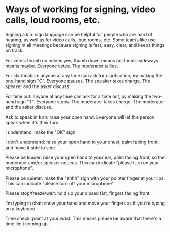# Ways of working for signing, video calls, loud rooms, etc.

Signing a.k.a. sign language can be helpful for people who are hard of hearing, as well as for video calls, loud rooms, etc. Some teams like use signing in all meetings because signing is fast, easy, clear, and keeps things on track.

For votes: thumb up means yes; thumb down means no; thumb sideways means maybe. Everyone votes. The moderator tallies.

For clarification: anyone at any time can ask for clarification, by making the one-hand sign "C". Everyone pauses. The speaker takes charge. The speaker and the asker discuss.

For time out: anyone at any time can ask for a time out, by making the two-hand sign "T". Everyone stops. The moderator takes charge. The moderator and the asker discuss.

Ask to speak in turn: raise your open hand. Everyone will let the person speak when it's their turn.

I understand: make the "OK" sign.

I don't understand: raise your open hand to your chest, palm facing front, and move it side to side.

Please be louder: raise your open hand to your ear, palm facing front, so the moderator and/or speaker notices. This can indicate "please turn on your microphone".

Please be quieter: make the "shhh" sign with your pointer finger at your lips. This can indicate "please turn off your microphone".

Please stop/freeze/wait: hold up your closed fist, fingers facing front.

I'm typing in chat: show your hand and move your fingers as if you're typing on a keyboard.

Time check: point at your wrist. This means please be aware that there's a time limit coming up.

